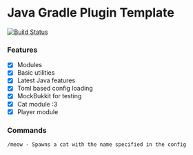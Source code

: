 # Java Gradle Plugin Template

[![Build Status](https://drone.12oclock.dev/api/badges/camdenorrb/JavaGradlePluginTemplate/status.svg)](https://drone.12oclock.dev/camdenorrb/JavaGradlePluginTemplate)

### Features
- [x] Modules
- [x] Basic utilities
- [x] Latest Java features
- [x] Toml based config loading
- [x] MockBukkit for testing
- [x] Cat module :3
- [x] Player module

### Commands
```
/meow - Spawns a cat with the name specified in the config
```
